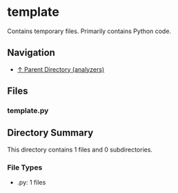 # template

Contains temporary files. Primarily contains Python code.

## Navigation

* [↑ Parent Directory (analyzers)](../README.md)

## Files

### template.py




## Directory Summary

This directory contains 1 files and 0 subdirectories.

### File Types

* .py: 1 files
